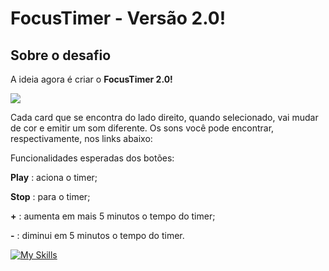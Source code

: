 # FocusTimer - Versão 2.0!

## Sobre o desafio

A ideia agora é criar o **FocusTimer 2.0!**

![](https://efficient-sloth-d85.notion.site/image/https%3A%2F%2Fs3-us-west-2.amazonaws.com%2Fsecure.notion-static.com%2F3acaacb2-9623-421d-9948-0c5d759d4186%2FUntitled.png?id=74bad36e-72db-43a8-892d-10535a7c8cfd&table=block&spaceId=08f749ff-d06d-49a8-a488-9846e081b224&width=2000&userId=&cache=v2)

Cada card que se encontra do lado direito, quando selecionado, vai mudar de cor e emitir um som diferente. Os sons você pode encontrar, respectivamente, nos links abaixo: 

Funcionalidades esperadas dos botões:

 **Play** : aciona o timer;
 
 **Stop** : para o timer;
 
**+**  : aumenta em mais 5 minutos o tempo do timer;

**-**   : diminui em 5 minutos o tempo do timer.

[![My Skills](https://skills.thijs.gg/icons?i=js,html,css)](https://skills.thijs.gg)


